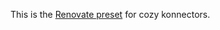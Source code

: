 This is the [Renovate preset][1] for cozy konnectors.

[1]: https://renovateapp.com/docs/configuration-reference/config-presets

